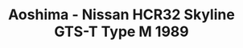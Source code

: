 ---
layout: product
title: "Aoshima - Nissan HCR32 Skyline GTS-T Type M 1989"
price: "TBA" 
desc: "N/A"
img_path: "/assets/img/AO53072.webp"
brand: "N/A"
available: false
special_offer: false
new: false
soon: false
cat: "010000"
subcat: "013700"
subsubcat: "0N/A"
sifra: "AO53072"
popular: false
---